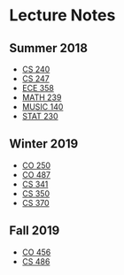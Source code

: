 Lecture Notes
=

## Summer 2018
- [CS 240](cs240/cs240.html)
- [CS 247](cs247/cs247.html)
- [ECE 358](ece358/ece358.html)
- [MATH 239](math239/math239.html)
- [MUSIC 140](music140/music140.html)
- [STAT 230](stat230/stat230.html)

## Winter 2019
- [CO 250](co250/co250.html)
- [CO 487](co487/co487.html)
- [CS 341](cs341/cs341.html)
- [CS 350](cs350/cs350.html)
- [CS 370](cs370/cs370.html)

## Fall 2019
- [CO 456](co456/co456.html)
- [CS 486](cs486/cs486.html)
